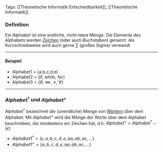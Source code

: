 Tags: [[Theoretische Informatik Entscheidbarkeit]], [[Theoretische Informatik]]

### Definition
Ein *Alphabet* ist eine endliche, nicht-leere Menge. Die Elemente des Alphabets werden [*Zeichen*](remote-data/Zettelkasten/Theoretische%20Informatik/Wort.md) (oder auch *Buchstaben*) genannt. Als Kurzschreibweise wird auch gerne $\sum$ (großes Sigma) verwandt

---
#### Beispiel
- Alphabet1 = {a,b,c,d,e}
- Alphabet2 = {if, while, for}
- Alphabet3 = {$\theta$, $\Leftrightarrow$, $\vee$, $\forall$}

---

### $Alphabet^{*}$ und $Alphabet^{+}$ 
$Alphabet^{*}$ bezeichnet die (unendliche) Menge von [Wörtern](remote-data/Zettelkasten/Theoretische%20Informatik/Wort.md) über dem Alphabet. Mit $Alphabet^{+}$ wird die Menge der Worte über dem Alphabet beschrieben, die mindestens ein Zeichen hat, d.h. $Alphabet^{+} = Alphabet^{*} - \{\epsilon \}$ 

- $Alphabet1^{*} = \{\epsilon , a,b,c,d,e,aa,ab,ac, ...\}$ 
- $Alphabet1^{+} = \{a,b,c,d,e,aa,ab,ac, ... \}$ 